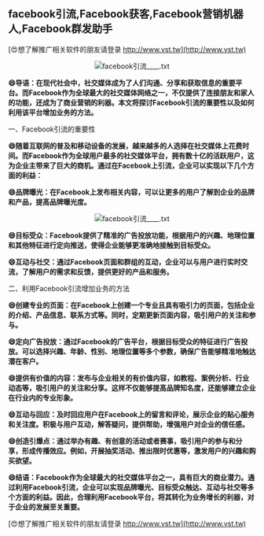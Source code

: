 ## **facebook引流,Facebook获客,Facebook营销机器人,Facebook群发助手**

[😍想了解推广相关软件的朋友请登录 http://www.vst.tw](http://www.vst.tw)

 <center><img src="https://vst.tw/MP4/tuiguang/png/3.png" alt="facebook引流____.txt"></center>

**😄导语：在现代社会中，社交媒体成为了人们沟通、分享和获取信息的重要平台。而Facebook作为全球最大的社交媒体网络之一，不仅提供了连接朋友和家人的功能，还成为了商业营销的利器。本文将探讨Facebook引流的重要性以及如何利用该平台增加业务的方法。**

一、Facebook引流的重要性

**😄随着互联网的普及和移动设备的发展，越来越多的人选择在社交媒体上花费时间。而Facebook作为全球用户最多的社交媒体平台，拥有数十亿的活跃用户，这为企业主带来了巨大的商机。通过在Facebook上引流，企业可以实现以下几个方面的利益：**

**😄品牌曝光：在Facebook上发布相关内容，可以让更多的用户了解到企业的品牌和产品，提高品牌曝光度。**

 <center><img src="https://vst.tw/MP4/tuiguang/png/7.png" alt="facebook引流____.txt"></center>

**😄目标受众：Facebook提供了精准的广告投放功能，根据用户的兴趣、地理位置和其他特征进行定向推送，使得企业能够更准确地接触到目标受众。**

**😄互动与社交：通过Facebook页面和群组的互动，企业可以与用户进行实时交流，了解用户的需求和反馈，提供更好的产品和服务。**

二、利用Facebook引流增加业务的方法

**😄创建专业的页面：在Facebook上创建一个专业且具有吸引力的页面，包括企业的介绍、产品信息、联系方式等。同时，定期更新页面内容，吸引用户的关注和参与。**

**😄定向广告投放：通过Facebook的广告平台，根据目标受众的特征进行广告投放。可以选择兴趣、年龄、性别、地理位置等多个参数，确保广告能够精准地触达潜在客户。**

**😄提供有价值的内容：发布与企业相关的有价值内容，如教程、案例分析、行业动态等，吸引用户的关注和分享。这样不仅能够提高品牌知名度，还能够建立企业在行业内的专业形象。**

**😄互动与回应：及时回应用户在Facebook上的留言和评论，展示企业的贴心服务和关注度。积极与用户互动，解答疑问，提供帮助，增强用户对企业的信任感。**

**😄创造引爆点：通过举办有趣、有创意的活动或者赛事，吸引用户的参与和分享，形成传播效应。例如，开展抽奖活动、推出限时优惠等，激发用户的兴趣和购买欲望。**

**😄结语：Facebook作为全球最大的社交媒体平台之一，具有巨大的商业潜力。通过利用Facebook引流，企业可以实现品牌曝光、目标受众触达、互动与社交等多个方面的利益。因此，合理利用Facebook平台，将其转化为业务增长的利器，对于企业的发展至关重要。**

[😍想了解推广相关软件的朋友请登录 http://www.vst.tw](http://www.vst.tw)



